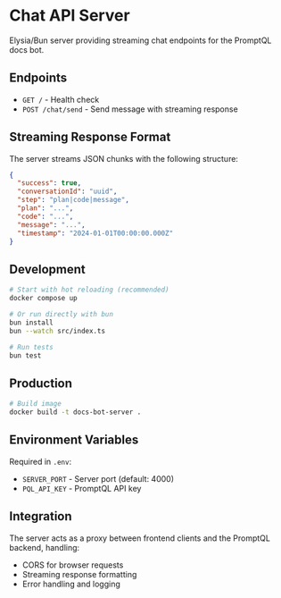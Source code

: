 # Chat API Server

Elysia/Bun server providing streaming chat endpoints for the PromptQL docs bot.

## Endpoints

- `GET /` - Health check
- `POST /chat/send` - Send message with streaming response

## Streaming Response Format

The server streams JSON chunks with the following structure:

```json
{
  "success": true,
  "conversationId": "uuid",
  "step": "plan|code|message",
  "plan": "...",
  "code": "...",
  "message": "...",
  "timestamp": "2024-01-01T00:00:00.000Z"
}
```

## Development

```sh
# Start with hot reloading (recommended)
docker compose up

# Or run directly with bun
bun install
bun --watch src/index.ts

# Run tests
bun test
```

## Production

```sh
# Build image
docker build -t docs-bot-server .
```

## Environment Variables

Required in `.env`:

- `SERVER_PORT` - Server port (default: 4000)
- `PQL_API_KEY` - PromptQL API key

## Integration

The server acts as a proxy between frontend clients and the PromptQL backend, handling:

- CORS for browser requests
- Streaming response formatting
- Error handling and logging
